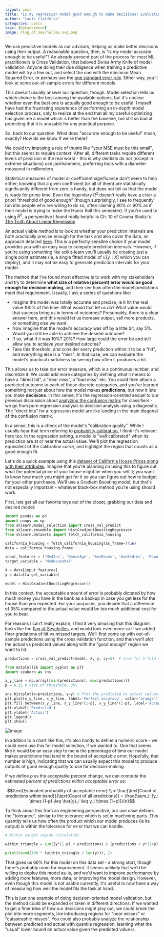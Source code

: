 ```yaml
---
layout: post
title: "Is my regression model good enough to make decisions? Evaluating actual vs predicted plots and relative error of regression models"
author: "Louis Cialdella"
categories: posts
tags: [datascience]
image: Flag_of_Seychelles.svg.png
---
```


We use predictive models as our advisors, helping us make better decisions using their output. A reasonable question, then, is "is my model accurate enough to be useful"? An already-present part of the process for most ML practitioners is Cross Validation, that beloved Swiss Army Knife of model validation. Anyone doing their due diligence when training a predictive model will try a few out, and select the one with the minimum Mean Squared Error, or perhaps use the [one standard error rule](https://lmc2179.github.io/posts/cvci.html). Either way, you'll look at some out-of-sample errors for different models.

This doesn't usually answer our question, though. Model selection tells us which choice is the best among the available options, but it's unclear whether even the best one is actually good enough to be useful. I myself have had the frustrating experience of performing an in-depth model selection process, only to realize at the end that all my careful optimizing has given me a model which is better than the baseline, but still so bad at predicting that it is unusable for any practical purpose.

So, back to our question. What does "accurate enough to be useful" mean, exactly? How do we know if we're there?

We could try imposing a rule of thumb like "your MSE must be this small", but this seems to require context. After all, different tasks require different levels of precision in the real world - this is why dentists do not (except in extreme situations) use jackhammers, preferring tools with a diameter measured in millimeters.

Statistical measures of model or coefficient significance don't seem to help either; knowing that a given coefficient (or all of them) are statistically significantly different from zero is handy, but does not tell us that the model is ready for prime time. Even the legendary $R^2$ doesn't really have a clear a priori "threshold of good enough" (though surprisingly, I see to frequently run into people who are willing to do so, often claiming 80% or 90% as if their model is trying to make the Honor Roll this semester). If you're used to using $R^2$, a perspective I found really helpful is Ch. 10 of Cosma Shalizi's [The Truth About Linear Regression](https://www.stat.cmu.edu/~cshalizi/TALR/TALR.pdf).

An actual viable method is to look at whether your prediction intervals are both practically precise enough for the task and also cover the data, an approach detailed [here](https://statisticsbyjim.com/regression/how-high-r-squared/). This is a perfectly sensible choice if your model provides you with an easy way to compute prediction intervals. However, if you're using something like scikit-learn you'll usually be creating just a single point estimate (ie, a single fitted model of $\mathbb{E}[y \mid X]$ which you can deploy), and it may not be easy to generate prediction intervals for your model.

The method that I've found most effective is to work with my stakeholders and try to determine **what size of relative (percent) error would be good enough for decision making**, and then see how often the model predictions meet that requirement. Usually, I ask a series of questions like:
* Imagine the model was totally accurate and precise, ie it hit the real value 100% of the time. What would that let us do? What value would that success bring us in terms of outcomes? Presumably, there is a clear answer here, and this would let us increase output, sell more products, or something else we want.
* Now imagine that the model's accuracy was off by a little bit, say 5%. Would you still be able to achieve the desired outcome?
* If so, what if it was 10%? 20%? How large could the error be and still allow you to achieve your desired outcome?
* Take this threshold, and consider every prediction within it to be a "hit", and everything else is a "miss". In that case, we can evaluate the model's practical usefulness by seeing how often it produces a hit.

This allows us to take our error measure, which is a continuous number, and discretize it. We could add more categories by defining what it means to have a "direct hit", a "near miss", a "bad miss" etc. You could then attach a predicted outcome to each of those discrete categories, and you've learned something not just about how the model makes **predictions**, but how it lets you make **decisions**. In this sense, it's the regression-oriented sequel to our previous discussion about [analyzing the confusion matrix](https://lmc2179.github.io/posts/decisions.html) for classifiers - we go from pure regression analysis to decision analysis using a diagnostic. The "direct hits" for a regression model are like landing in the main diagonal of the confusion matrix.

In a sense, this is a check of the model's "calibration quality". While I usually hear that term referring to [probability calibration](https://scikit-learn.org/stable/auto_examples/calibration/plot_calibration_curve.html), I think it's relevant here too. In the regression setting, a model is "well calibrated" when its prediction are at or near the actual value. We'll plot the regression equivalent of the calibration curve, and highlight the region that counts as a good enough fit.

Let's do a quick example using this [dataset of California House Prices along with their attributes](https://scikit-learn.org/stable/modules/generated/sklearn.datasets.fetch_california_housing.html). Imagine that you're planning on using this to figure out what the potential price of your house might be when you sell it; you want to know how much you might get for it so you can figure out how to budget for your other purchases. We'll use a Gradient Boosting model, but that's not especially important - whatever black-box method you're using should work.

First, lets get all our favorite toys out of the closet, grabbing our data and desired model:

```python
import pandas as pd
import numpy as np
from sklearn.model_selection import cross_val_predict
from sklearn.ensemble import HistGradientBoostingRegressor
from sklearn.datasets import fetch_california_housing

california_housing = fetch_california_housing(as_frame=True)
data = california_housing.frame

input_features = ['MedInc', 'HouseAge', 'AveRooms', 'AveBedrms', 'Population', 'AveOccup', 'Latitude', 'Longitude']
target_variable = 'MedHouseVal'

X = data[input_features]
y = data[target_variable]

model = HistGradientBoostingRegressor()
```

In this context, the acceptable amount of error is probably dictated by how much money you have in the bank as a backup in case you get less for the house than you expected. For your purposes, you decide that a difference of 35% compared to the actual value would be too much additional cost for you to bear.

For reasons I can't really explain, I find it very amusing that this diagram looks like the [flag of Seychelles](https://en.wikipedia.org/wiki/Flag_of_Seychelles), and would look even more so if we added finer gradations of hit vs missed targets. We'll first come up with out-of-sample predictions using the cross validation function, and then we'll plot the actual vs predicted values along with the "good enough" region we want to hit.

```python
predictions = cross_val_predict(model, X, y, cv=5)  # cv=5 for 5-fold cross-validation

from matplotlib import pyplot as plt
import seaborn as sns

x_y_line = np.array([min(predictions), max(predictions)])
p = 0.35 # Size of threshold, 35%

sns.histplot(x=predictions, y=y) # Plot the predicted vs actual values
plt.plot(x_y_line, x_y_line, label='Perfect accuracy', color='orange') # Plot the "perfect calibration" line
plt.fill_between(x_y_line, x_y_line*(1+p), x_y_line*(1-p), label='Acceptable error region', color='orange', alpha=.1) # Plot the "good enough" region
plt.xlabel('Predicted')
plt.ylabel('Actual')
plt.legend()
plt.show()
```

![image](https://github.com/lmc2179/lmc2179.github.io/assets/1301965/be70f215-01ab-438e-8afe-da66f01eb958)

In addition to a chart like this, it's also handy to define a numeric score - we could even use this for model selection, if we wanted to. One that seems like it would be an easy step to me is the percentage of time our model makes predictions that land in the bound of acceptable error. Hopefully, that number is high, indicating that we can usually expect this model to produce outputs of good enough quality to use for decision-making.

If we define $p$ as the acceptable percent change, we can compute the estimated _percent of predictions within acceptable error as_:

$$\text{Estimated probability of acceptable error} \\
= \frac{\text{Count of predictions within band}}{\text{Count of all predictions}}
= \frac{\sum_i I[y_i \times (1-p) \leq \hat{y}_i \leq y_i \times (1+p)]}{n}$$

To think about this from an engineering perspective, our use case defines the "tolerance", similar to the tolerance which is set in machining parts. This quantity tells us how often the product which our model produces (ie its output) is within the tolerance for error that we can handle.

```python
# Within target region calculation

within_triangle = sum((y*(1-p) < predictions) & (predictions < y*(1+p)))

print(round(100 * (within_triangle / len(y))), 2)
```

That gives us 66% for this model on this data set - a strong start, though there's probably room for improvement. It seems unlikely that we'd be willing to deploy this model as-is, and we'd want to improve performance by adding more features, more data, or improving the model design. However, even though this model is not usable currently, it's useful to now have a way of measuring how well the model fits the task at hand.

This is just one example of doing decision-oriented model validation, but the method could be expanded or taken in different directions. If we wanted to get a finer idea of how our decisions might play out, we could break the plot into more segments, like introducing regions for "near misses" or "catastrophic misses". You could also probably analyze the relationship between predicted and actual with quantile regression, learning what the "usual" lower bound on actual value given the predicted value is.
